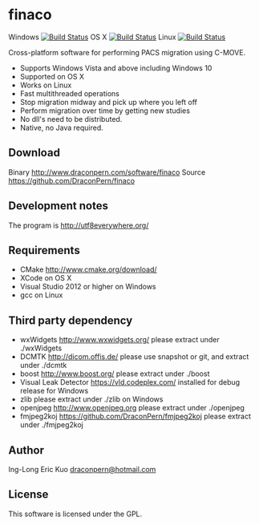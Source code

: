 # finaco
Windows [![Build Status](http://home.draconpern.com:8080/buildStatus/icon?job=finaco.win32.release)](http://home.draconpern.com:8080/job/finaco.win32.release/) OS X [![Build Status](http://home.draconpern.com:8080/buildStatus/icon?job=finaco.osx.release)](http://home.draconpern.com:8080/job/finaco.osx.release/) Linux [![Build Status](http://home.draconpern.com:8080/buildStatus/icon?job=finaco.linux.debug)](http://home.draconpern.com:8080/job/finaco.linux.debug/)

Cross-platform software for performing PACS migration using C-MOVE.

- Supports Windows Vista and above including Windows 10
- Supported on OS X
- Works on Linux
- Fast multithreaded operations
- Stop migration midway and pick up where you left off
- Perform migration over time by getting new studies
- No dll's need to be distributed.
- Native, no Java required.

## Download
Binary http://www.draconpern.com/software/finaco
Source https://github.com/DraconPern/finaco

## Development notes
The program is http://utf8everywhere.org/

## Requirements
- CMake http://www.cmake.org/download/
- XCode on OS X
- Visual Studio 2012 or higher on Windows
- gcc on Linux

## Third party dependency
- wxWidgets http://www.wxwidgets.org/ please extract under ./wxWidgets
- DCMTK http://dicom.offis.de/ please use snapshot or git, and extract under ./dcmtk
- boost http://www.boost.org/ please extract under ./boost
- Visual Leak Detector https://vld.codeplex.com/ installed for debug release for Windows
- zlib please extract under ./zlib on Windows
- openjpeg http://www.openjpeg.org please extract under ./openjpeg
- fmjpeg2koj https://github.com/DraconPern/fmjpeg2koj please extract under ./fmjpeg2koj

## Author
Ing-Long Eric Kuo <draconpern@hotmail.com>

## License
This software is licensed under the GPL.
